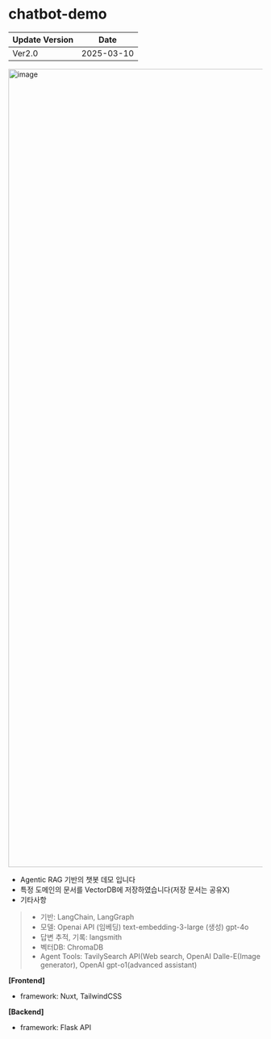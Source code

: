 # chatbot-demo

|Update Version| Date |
|-----------|-----|
| Ver2.0 | 2025-03-10 |


<img width="1582" alt="image" src="https://github.com/user-attachments/assets/e0c56b59-1407-4ab3-ae0d-32d29f79acf5" />


* Agentic RAG 기반의 챗봇 데모 입니다
* 특정 도메인의 문서를 VectorDB에 저장하였습니다(저장 문서는 공유X)
* 기타사항
> - 기반: LangChain, LangGraph         
> - 모델: Openai API (임베딩) text-embedding-3-large (생성) gpt-4o    
> - 답변 추적, 기록: langsmith    
> - 벡터DB: ChromaDB
> - Agent Tools: TavilySearch API(Web search, OpenAI Dalle-E(Image generator), OpenAI gpt-o1(advanced assistant)

**[Frontend]**
* framework: Nuxt, TailwindCSS
  
**[Backend]**
* framework: Flask API 
